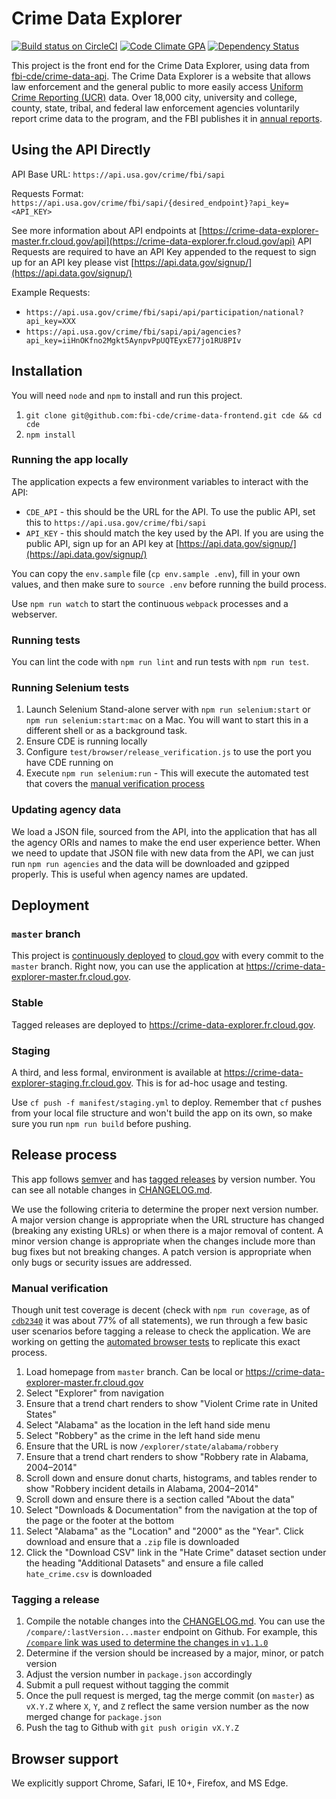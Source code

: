 # Crime Data Explorer

[![Build status on CircleCI](https://circleci.com/gh/fbi-cde/crime-data-frontend/tree/master.svg?style=svg)](https://circleci.com/gh/fbi-cde/crime-data-frontend/tree/master) [![Code Climate GPA](https://codeclimate.com/github/fbi-cde/crime-data-frontend/badges/gpa.svg)](https://codeclimate.com/github/fbi-cde/crime-data-frontend) [![Dependency Status](https://gemnasium.com/badges/github.com/fbi-cde/crime-data-frontend.svg)](https://gemnasium.com/github.com/fbi-cde/crime-data-frontend)

This project is the front end for the Crime Data Explorer, using data from [fbi-cde/crime-data-api](https://github.com/fbi-cde/crime-data-api). The Crime Data Explorer is a website that allows law enforcement and the general public to more easily access [Uniform Crime Reporting (UCR)](https://ucr.fbi.gov/) data. Over 18,000 city, university and college, county, state, tribal, and federal law enforcement agencies voluntarily report crime data to the program, and the FBI publishes it in [annual reports](https://ucr.fbi.gov/ucr-publications).

## Using the API Directly

API Base URL: `https://api.usa.gov/crime/fbi/sapi`

Requests Format:
`https://api.usa.gov/crime/fbi/sapi/{desired_endpoint}?api_key=<API_KEY>`

See more information about API endpoints at [https://crime-data-explorer-master.fr.cloud.gov/api](https://crime-data-explorer.fr.cloud.gov/api)
API Requests are required to have an API Key appended to the request to sign up for an API key please vist [https://api.data.gov/signup/](https://api.data.gov/signup/)

Example Requests:

* `https://api.usa.gov/crime/fbi/sapi/api/participation/national?api_key=XXX`
* `https://api.usa.gov/crime/fbi/sapi/api/agencies?api_key=iiHnOKfno2Mgkt5AynpvPpUQTEyxE77jo1RU8PIv`

## Installation

You will need `node` and `npm` to install and run this project.

1.  `git clone git@github.com:fbi-cde/crime-data-frontend.git cde && cd cde`
2.  `npm install`

### Running the app locally

The application expects a few environment variables to interact with the API:

* `CDE_API` - this should be the URL for the API. To use the public API, set this to `https://api.usa.gov/crime/fbi/sapi`
* `API_KEY` - this should match the key used by the API. If you are using the public API, sign up for an API key at [https://api.data.gov/signup/](https://api.data.gov/signup/)

You can copy the `env.sample` file (`cp env.sample .env`), fill in your own values, and then make sure to `source .env` before running the build process.

Use `npm run watch` to start the continuous `webpack` processes and a webserver.

### Running tests

You can lint the code with `npm run lint` and run tests with `npm run test`.

### Running Selenium tests

1.  Launch Selenium Stand-alone server with `npm run selenium:start` or `npm run selenium:start:mac` on a Mac. You will want to start this in a different shell or as a background task.
2.  Ensure CDE is running locally
3.  Configure `test/browser/release_verification.js` to use the port you have CDE running on
4.  Execute `npm run selenium:run` - This will execute the automated test that covers the [manual verification process](#manual-verification)

### Updating agency data

We load a JSON file, sourced from the API, into the application that has all the agency ORIs and names to make the end user experience better. When we need to update that JSON file with new data from the API, we can just run `npm run agencies` and the data will be downloaded and gzipped properly. This is useful when agency names are updated.

## Deployment

### `master` branch

This project is [continuously deployed](circle.yml) to [cloud.gov](https://cloud.gov) with every commit to the `master` branch. Right now, you can use the application at https://crime-data-explorer-master.fr.cloud.gov.

### Stable

Tagged releases are deployed to https://crime-data-explorer.fr.cloud.gov.

### Staging

A third, and less formal, environment is available at https://crime-data-explorer-staging.fr.cloud.gov. This is for ad-hoc usage and testing.

Use `cf push -f manifest/staging.yml` to deploy. Remember that `cf` pushes from your local file structure and won't build the app on its own, so make sure you run `npm run build` before pushing.

## Release process

This app follows [semver](http://semver.org/) and has [tagged releases](https://github.com/fbi-cde/crime-data-frontend/releases) by version number. You can see all notable changes in [CHANGELOG.md](https://github.com/fbi-cde/crime-data-frontend/blob/master/CHANGELOG.md).

We use the following criteria to determine the proper next version number. A major version change is appropriate when the URL structure has changed (breaking any existing URLs) or when there is a major removal of content. A minor version change is appropriate when the changes include more than bug fixes but not breaking changes. A patch version is appropriate when only bugs or security issues are addressed.

### Manual verification

Though unit test coverage is decent (check with `npm run coverage`, as of [`cdb2340`](https://github.com/fbi-cde/crime-data-frontend/commit/cdb2340830b0325dc9a05ba443a1a84c2e835430) it was about 77% of all statements), we run through a few basic user scenarios before tagging a release to check the application. We are working on getting the [automated browser tests](#running-selenium-tests) to replicate this exact process.

1.  Load homepage from `master` branch. Can be local or https://crime-data-explorer-master.fr.cloud.gov
2.  Select "Explorer" from navigation
3.  Ensure that a trend chart renders to show "Violent Crime rate in United States"
4.  Select "Alabama" as the location in the left hand side menu
5.  Select "Robbery" as the crime in the left hand side menu
6.  Ensure that the URL is now `/explorer/state/alabama/robbery`
7.  Ensure that a trend chart renders to show "Robbery rate in Alabama, 2004–2014"
8.  Scroll down and ensure donut charts, histograms, and tables render to show "Robbery incident details in Alabama, 2004–2014"
9.  Scroll down and ensure there is a section called "About the data"
10. Select "Downloads & Documentation" from the navigation at the top of the page or the footer at the bottom
11. Select "Alabama" as the "Location" and "2000" as the "Year". Click download and ensure that a `.zip` file is downloaded
12. Click the "Download CSV" link in the "Hate Crime" dataset section under the heading "Additional Datasets" and ensure a file called `hate_crime.csv` is downloaded

### Tagging a release

1.  Compile the notable changes into the [CHANGELOG.md](https://github.com/fbi-cde/crime-data-frontend/blob/master/CHANGELOG.md). You can use the `/compare/:lastVersion...master` endpoint on Github. For example, this [`/compare` link was used to determine the changes in `v1.1.0`](https://github.com/fbi-cde/crime-data-frontend/compare/v1.0.0...33edf933009664a74e2601aa369f4bb6a67394c5)
2.  Determine if the version should be increased by a major, minor, or patch version
3.  Adjust the version number in `package.json` accordingly
4.  Submit a pull request without tagging the commit
5.  Once the pull request is merged, tag the merge commit (on `master`) as `vX.Y.Z` where `X`, `Y`, and `Z` reflect the same version number as the now merged change for `package.json`
6.  Push the tag to Github with `git push origin vX.Y.Z`

## Browser support

We explicitly support Chrome, Safari, IE 10+, Firefox, and MS Edge.
